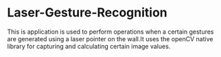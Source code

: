 # Laser-Gesture-Recognition
This is application is used to perform operations when a certain gestures are generated using a laser pointer on the wall.It uses the openCV native library for capturing and calculating certain image values.

